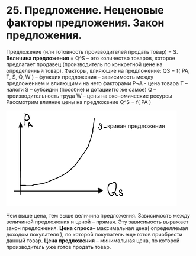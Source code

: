 # 25. Предложение. Неценовые факторы предложения. Закон предложения.

Предложение (или готовность производителей продать товар) = S.
**Величина предложения** = Q^S – это количество товаров, которое предлагает продавец (производитель по конкретной цене на определенный товар). Факторы, влияющие на предложение:
QS = f( PA, T, S, Q, W ) – функция предложения – зависимость между предложением и влияющими на него факторами
P¬A  - цена товара
Т – налоги
S – субсидии (пособие) и дотации(то же самое)
Q – производительность труда
W – цены на экономические ресурсы
Рассмотрим влияние цены на предложение
Q^S = f( PA )

![](2.png)

Чем выше цена, тем выше величина предложения. Зависимость между величиной предложения и ценой – прямая. Эту зависимость выражает закон предложения.
**Цена спроса**– максимальная цена( определяемая доходом покупателя ), по которой покупатель еще готов приобрести данный товар.
**Цена предложения** – минимальная цена, по которой производитель уже готов продать товар.
